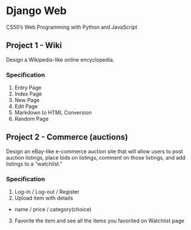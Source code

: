 # Django Web

CS50’s Web Programming with Python and JavaScript

## Project 1 - Wiki
Design a Wikipedia-like online encyclopedia.

### Specification

1. Entry Page
2. Index Page
3. New Page
4. Edit Page
5. Markdown to HTML Conversion
6. Random Page

## Project 2 - Commerce (auctions)
Design an eBay-like e-commerce auction site that will allow users to post auction listings, place bids on listings, comment on those listings, and add listings to a “watchlist.”

### Specification

1. Log-in / Log-out / Register
2. Upload item with details
  - name / price / category(choice) 
3. Favorite the item and see all the items you favorited on Watchlist page
 
